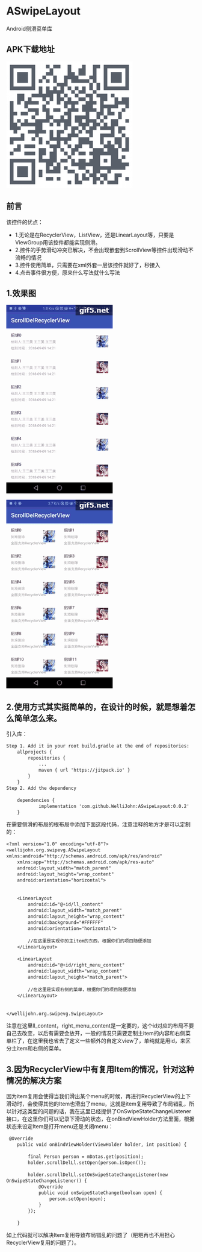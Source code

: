 # ASwipeLayout
Android侧滑菜单库
## APK下载地址
![ASwipeLayout](https://github.com/WelliJohn/ASwipeLayout/blob/master/images/QRCode_336.png?raw=true)
## 前言
该控件的优点：
- 1.无论是在RecyclerView，ListView，还是LinearLayout等，只要是ViewGroup用该控件都能实现侧滑。
- 2.控件的手势滑动冲突已解决，不会出现嵌套到ScrollView等控件出现滑动不流畅的情况
- 3.控件使用简单，只需要在xml外套一层该控件就好了，秒接入
- 4.点击事件很方便，原来什么写法就什么写法
## 1.效果图
![single](https://github.com/WelliJohn/ASwipeLayout/blob/master/images/single_row.gif?raw=true)

![single](https://github.com/WelliJohn/ASwipeLayout/blob/master/images/two_rows.gif?raw=true)
## 2.使用方式其实挺简单的，在设计的时候，就是想着怎么简单怎么来。
引入库：
```
Step 1. Add it in your root build.gradle at the end of repositories:
	allprojects {
		repositories {
			...
			maven { url 'https://jitpack.io' }
		}
	}
Step 2. Add the dependency

	dependencies {
	        implementation 'com.github.WelliJohn:ASwipeLayout:0.0.2'
	}
```
在需要侧滑的布局的根布局中添加下面这段代码，注意注释的地方才是可以定制的：
```
<?xml version="1.0" encoding="utf-8"?>
<wellijohn.org.swipevg.ASwipeLayout xmlns:android="http://schemas.android.com/apk/res/android"
    xmlns:app="http://schemas.android.com/apk/res-auto"
    android:layout_width="match_parent"
    android:layout_height="wrap_content"
    android:orientation="horizontal">


    <LinearLayout
        android:id="@+id/ll_content"
        android:layout_width="match_parent"
        android:layout_height="wrap_content"
        android:background="#FFFFFF"
        android:orientation="horizontal">

        //在这里是实现你的主item的东西，根据你们的项目随便添加
    </LinearLayout>

    <LinearLayout
        android:id="@+id/right_menu_content"
        android:layout_width="wrap_content"
        android:layout_height="match_parent">
 
        //在这里是实现右侧的菜单，根据你们的项目随便添加
    </LinearLayout>


</wellijohn.org.swipevg.SwipeLayout>

```
注意在这里ll_content，right_menu_content是一定要的，这个id对应的布局不要自己去改变，以后有需要会放开，一般的情况只需要定制主item的内容和右侧菜单栏了，在这里我也省去了定义一些额外的自定义view了，单纯就是用id，来区分主item和右侧的菜单。
## 3.因为RecyclerView中有复用Item的情况，针对这种情况的解决方案
因为item复用会使得当我们滑出某个menu的时候，再进行RecyclerView的上下滑动时，会使得其他的Item也滑出了menu，这就是item复用导致了布局错乱，所以针对这类型的问题的话，我在这里已经提供了OnSwipeStateChangeListener接口，在这里你们可以记录下滑动的状态，在onBindViewHolder方法里面，根据状态来设定Item是打开menu还是关闭menu：
```
 @Override
    public void onBindViewHolder(ViewHolder holder, int position) {

        final Person person = mDatas.get(position);
        holder.scrollDelLl.setOpen(person.isOpen());

        holder.scrollDelLl.setOnSwipeStateChangeListener(new OnSwipeStateChangeListener() {
            @Override
            public void onSwipeStateChange(boolean open) {
                person.setOpen(open);
            }
        });

    }
```
如上代码就可以解决Item复用导致布局错乱的问题了（粑粑再也不用担心RecyclerView复用的问题了）。
